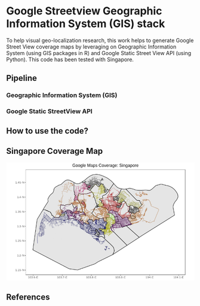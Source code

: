 # Google Streetview Geographic Information System (GIS) stack
To help visual geo-localization research, this work helps to generate Google Street View coverage maps by leveraging on Geographic Information System (using GIS packages in R) and Google Static Street View API (using Python). This code has been tested with Singapore.



## Pipeline

### Geographic Information System (GIS)



### Google Static StreetView API





## How to use the code?





## Singapore Coverage Map

![](./assets/Rplot.png)



## References

